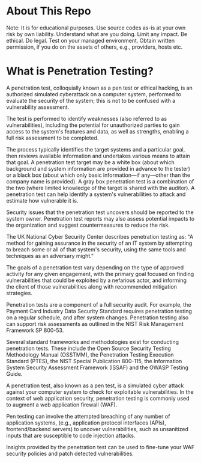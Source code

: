 # **About This Repo**

Note: It is for educational purposes. Use source codes as-is at your own risk by own liability. Understand what are you doing. Limit any impact.
Be ethical. Do legal. Test on your managed environment. Obtain written permission, if you do on the assets of others, e.g., providers, hosts etc.

# What is Penetration Testing?

A penetration test, colloquially known as a pen test or ethical hacking, is an authorized simulated cyberattack on a computer system, performed to evaluate the security of the system; this is not to be confused with a vulnerability assessment.

The test is performed to identify weaknesses (also referred to as vulnerabilities), including the potential for unauthorized parties to gain access to the system's features and data, as well as strengths, enabling a full risk assessment to be completed.

The process typically identifies the target systems and a particular goal, then reviews available information and undertakes various means to attain that goal. A penetration test target may be a white box (about which background and system information are provided in advance to the tester) or a black box (about which only basic information—if any—other than the company name is provided). A gray box penetration test is a combination of the two (where limited knowledge of the target is shared with the auditor). A penetration test can help identify a system's vulnerabilities to attack and estimate how vulnerable it is.

Security issues that the penetration test uncovers should be reported to the system owner. Penetration test reports may also assess potential impacts to the organization and suggest countermeasures to reduce the risk.

The UK National Cyber Security Center describes penetration testing as: "A method for gaining assurance in the security of an IT system by attempting to breach some or all of that system's security, using the same tools and techniques as an adversary might."

The goals of a penetration test vary depending on the type of approved activity for any given engagement, with the primary goal focused on finding vulnerabilities that could be exploited by a nefarious actor, and informing the client of those vulnerabilities along with recommended mitigation strategies.

Penetration tests are a component of a full security audit. For example, the Payment Card Industry Data Security Standard requires penetration testing on a regular schedule, and after system changes. Penetration testing also can support risk assessments as outlined in the NIST Risk Management Framework SP 800-53.

Several standard frameworks and methodologies exist for conducting penetration tests. These include the Open Source Security Testing Methodology Manual (OSSTMM), the Penetration Testing Execution Standard (PTES), the NIST Special Publication 800-115, the Information System Security Assessment Framework (ISSAF) and the OWASP Testing Guide.

A penetration test, also known as a pen test, is a simulated cyber attack against your computer system to check for exploitable vulnerabilities. In the context of web application security, penetration testing is commonly used to augment a web application firewall (WAF).

Pen testing can involve the attempted breaching of any number of application systems, (e.g., application protocol interfaces (APIs), frontend/backend servers) to uncover vulnerabilities, such as unsanitized inputs that are susceptible to code injection attacks.

Insights provided by the penetration test can be used to fine-tune your WAF security policies and patch detected vulnerabilities.

